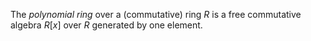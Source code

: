 The *polynomial ring* over a (commutative) ring $R$ is a free commutative algebra $R[x]$ over $R$ generated by one element.
